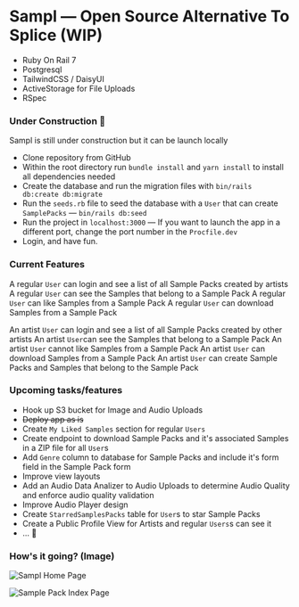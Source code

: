 # Sampl — Open Source Alternative To Splice (WIP)

- Ruby On Rail 7
- Postgresql
- TailwindCSS / DaisyUI
- ActiveStorage for File Uploads
- RSpec

### Under Construction 🚧

Sampl is still under construction but it can be launch locally

- Clone repository from GitHub
- Within the root directory run `bundle install` and `yarn install` to install all dependencies needed
- Create the database and run the migration files with `bin/rails db:create db:migrate`
- Run the `seeds.rb` file to seed the database with a `User` that can create `SamplePacks` — `bin/rails db:seed`
- Run the project in `localhost:3000` — If you want to launch the app in a different port, change the port number in the `Procfile.dev`
- Login, and have fun.

### Current Features

A regular `User` can login and see a list of all Sample Packs created by artists
A regular `User` can see the Samples that belong to a Sample Pack
A regular `User` can like Samples from a Sample Pack
A regular `User` can download Samples from a Sample Pack

An artist `User` can login and see a list of all Sample Packs created by other artists
An artist `User`can see the Samples that belong to a Sample Pack
An artist `User` cannot like Samples from a Sample Pack
An artist `User` can download Samples from a Sample Pack
An artist `User` can create Sample Packs and Samples that belong to the Sample Pack

### Upcoming tasks/features

- Hook up S3 bucket for Image and Audio Uploads
- ~~Deploy app as is~~
- Create `My Liked Samples` section for regular `Users`
- Create endpoint to download Sample Packs and it's associated Samples in a ZIP file for all `User`s
- Add `Genre` column to database for Sample Packs and include it's form field in the Sample Pack form
- Improve view layouts
- Add an Audio Data Analizer to Audio Uploads to determine Audio Quality and enforce audio quality validation
- Improve Audio Player design
- Create `StarredSamplesPacks` table for `User`s to star Sample Packs
- Create a Public Profile View for Artists and regular `Users`s can see it
- ... 🚧

### How's it going? (Image)

![Sampl Home Page](https://user-images.githubusercontent.com/49796875/225961695-d069842c-c73b-4a68-b610-1c9333452a61.png "Sampl Home Page")

![Sample Pack Index Page](https://user-images.githubusercontent.com/49796875/225950707-30cd331c-5ce7-4108-a0df-32be987375d3.png "Sample Pack Index Page")
